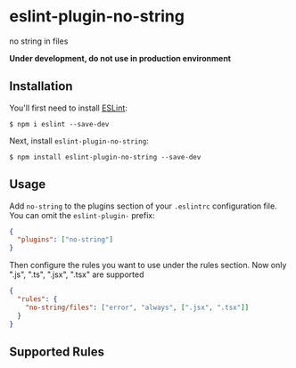 # eslint-plugin-no-string

no string in files

**Under development, do not use in production environment**

## Installation

You'll first need to install [ESLint](http://eslint.org):

```
$ npm i eslint --save-dev
```

Next, install `eslint-plugin-no-string`:

```
$ npm install eslint-plugin-no-string --save-dev
```

## Usage

Add `no-string` to the plugins section of your `.eslintrc` configuration file. You can omit the `eslint-plugin-` prefix:

```json
{
  "plugins": ["no-string"]
}
```

Then configure the rules you want to use under the rules section.
Now only ".js", ".ts", ".jsx", ".tsx" are supported

```json
{
  "rules": {
    "no-string/files": ["error", "always", [".jsx", ".tsx"]]
  }
}
```

## Supported Rules

